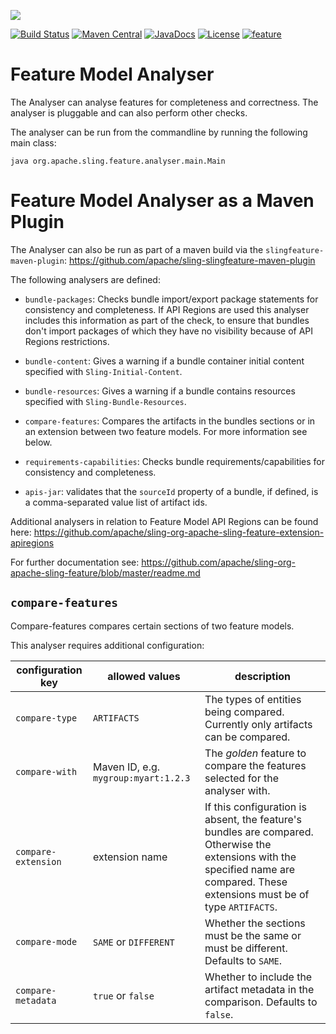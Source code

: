 [<img src="http://sling.apache.org/res/logos/sling.png"/>](http://sling.apache.org)

 [![Build Status](https://builds.apache.org/buildStatus/icon?job=sling-org-apache-sling-feature-analyser-1.8)](https://builds.apache.org/view/S-Z/view/Sling/job/sling-org-apache-sling-feature-analyser-1.8) [![Maven Central](https://maven-badges.herokuapp.com/maven-central/org.apache.sling/org.apache.sling.feature.analyser/badge.svg)](http://search.maven.org/#search%7Cga%7C1%7Cg%3A%22org.apache.sling%22%20a%3A%22org.apache.sling.feature.analyser%22) [![JavaDocs](https://www.javadoc.io/badge/org.apache.sling/org.apache.sling.feature.analyser.svg)](https://www.javadoc.io/doc/org.apache.sling/org.apache.sling.feature.analyser) [![License](https://img.shields.io/badge/License-Apache%202.0-blue.svg)](https://www.apache.org/licenses/LICENSE-2.0) [![feature](https://sling.apache.org/badges/group-feature.svg)](https://github.com/apache/sling-aggregator/blob/master/docs/groups/feature.md)

# Feature Model Analyser

The Analyser can analyse features for completeness and correctness. The analyser is pluggable and can also perform other checks.

The analyser can be run from the commandline by running the following main class:

```
java org.apache.sling.feature.analyser.main.Main
```

# Feature Model Analyser as a Maven Plugin

The Analyser can also be run as part of a maven build via the `slingfeature-maven-plugin`: https://github.com/apache/sling-slingfeature-maven-plugin

The following analysers are defined:

* `bundle-packages`: Checks bundle import/export package statements for consistency and completeness. If API Regions are used this analyser includes this 
information as part of the check, to ensure that bundles don't import packages of which they have no visibility because of API Regions restrictions.

* `bundle-content`: Gives a warning if a bundle container initial content specified with `Sling-Initial-Content`.

* `bundle-resources`: Gives a warning if a bundle contains resources specified with `Sling-Bundle-Resources`.

* `compare-features`: Compares the artifacts in the bundles sections or in an extension between two feature models. For more information see below.

* `requirements-capabilities`: Checks bundle requirements/capabilities for consistency and completeness.

* `apis-jar`: validates that the `sourceId` property of a bundle, if defined, is a comma-separated value list of artifact ids.

Additional analysers in relation to Feature Model API Regions can be found here: https://github.com/apache/sling-org-apache-sling-feature-extension-apiregions

For further documentation see: https://github.com/apache/sling-org-apache-sling-feature/blob/master/readme.md

## `compare-features`

Compare-features compares certain sections of two feature models.

This analyser requires additional configuration:

 configuration key | allowed values | description 
 ----- | ----- | -----
`compare-type` | `ARTIFACTS` | The types of entities being compared. Currently only artifacts can be compared.
`compare-with` | Maven ID, e.g. `mygroup:myart:1.2.3` | The _golden_ feature to compare the features selected for the analyser with.
`compare-extension` | extension name | If this configuration is absent, the feature's bundles are compared. Otherwise the extensions with the specified name are compared. These extensions must be of type `ARTIFACTS`.
`compare-mode` | `SAME` or `DIFFERENT` | Whether the sections must be the same or must be different. Defaults to `SAME`.
`compare-metadata` | `true` or `false` | Whether to include the artifact metadata in the comparison. Defaults to `false`.

